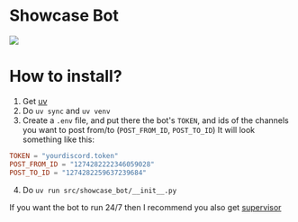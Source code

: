 # Showcase Bot
![](https://github.com/flora-org/showcase-bot/blob/main/thumbnail.gif)

# How to install?
1. Get [uv](https://github.com/astral-sh/uv)
2. Do `uv sync` and `uv venv`
3. Create a `.env` file, and put there the bot's `TOKEN`, and ids of the channels you want to post from/to (`POST_FROM_ID`, `POST_TO_ID`)
It will look something like this:
```toml
TOKEN = "yourdiscord.token"
POST_FROM_ID = "1274282222346059028"
POST_TO_ID = "1274282259637239684"
```
4. Do `uv run src/showcase_bot/__init__.py`

If you want the bot to run 24/7 then I recommend you also get [supervisor](https://github.com/Supervisor/supervisor)
